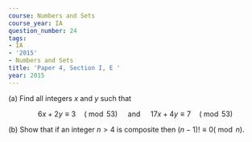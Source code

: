 ```yaml
---
course: Numbers and Sets
course_year: IA
question_number: 24
tags:
- IA
- '2015'
- Numbers and Sets
title: 'Paper 4, Section I, E '
year: 2015
---
```




(a) Find all integers $x$ and $y$ such that

$$6 x+2 y \equiv 3 \quad(\bmod 53) \quad \text { and } \quad 17 x+4 y \equiv 7 \quad(\bmod 53)$$

(b) Show that if an integer $n>4$ is composite then $(n-1) ! \equiv 0(\bmod n)$.